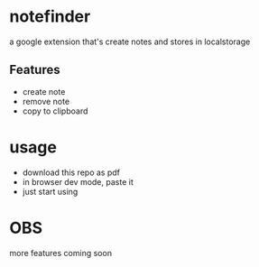 # notefinder

a google extension that's create notes and stores in localstorage

## Features

- create note
- remove note
- copy to clipboard

# usage

- download this repo as pdf
- in browser dev mode, paste it
- just start using

# OBS

more features coming soon
